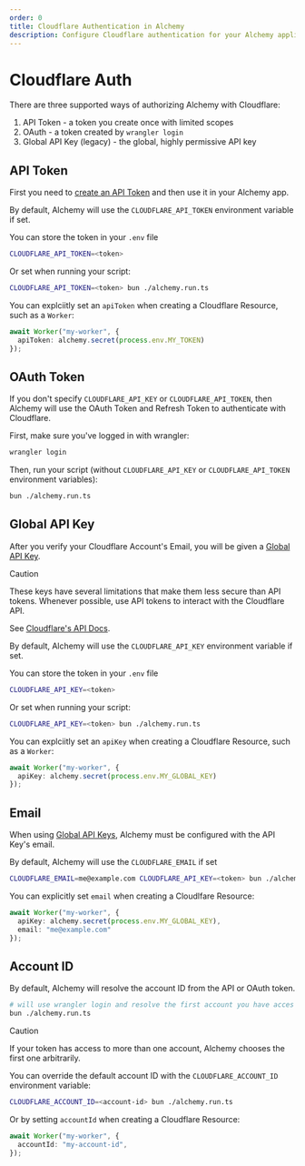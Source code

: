 ```yaml
---
order: 0
title: Cloudflare Authentication in Alchemy
description: Configure Cloudflare authentication for your Alchemy applications. Learn to use API tokens, OAuth, or global API keys to securely manage Cloudflare resources.
---
```


# Cloudflare Auth

There are three supported ways of authorizing Alchemy with Cloudflare:
1. API Token - a token you create once with limited scopes
2. OAuth - a token created by `wrangler login`
3. Global API Key (legacy) - the global, highly permissive API key

## API Token

First you need to [create an API Token](https://developers.cloudflare.com/fundamentals/api/get-started/create-token/) and then use it in your Alchemy app.

By default, Alchemy will use the `CLOUDFLARE_API_TOKEN` environment variable if set.

You can store the token in your `.env` file
```sh
CLOUDFLARE_API_TOKEN=<token>
```

Or set when running your script:
```sh
CLOUDFLARE_API_TOKEN=<token> bun ./alchemy.run.ts
```

You can explciitly set an `apiToken` when creating a Cloudflare Resource, such as a `Worker`:

```ts
await Worker("my-worker", {
  apiToken: alchemy.secret(process.env.MY_TOKEN)
});
```

## OAuth Token

If you don't specify `CLOUDFLARE_API_KEY` or `CLOUDFLARE_API_TOKEN`, then Alchemy will use the OAuth Token and Refresh Token to authenticate with Cloudflare.

First, make sure you've logged in with wrangler:
```sh
wrangler login
```

Then, run your script (without `CLOUDFLARE_API_KEY` or `CLOUDFLARE_API_TOKEN` environment variables):
```sh
bun ./alchemy.run.ts
```

## Global API Key

After you verify your Cloudflare Account's Email, you will be given a [Global API Key](https://developers.cloudflare.com/fundamentals/api/get-started/keys/).

> [!CAUTION]
> These keys have several limitations that make them less secure than API tokens. Whenever possible, use API tokens to interact with the Cloudflare API. 
>
> See [Cloudflare's API Docs](https://developers.cloudflare.com/api/).

By default, Alchemy will use the `CLOUDFLARE_API_KEY` environment variable if set.

You can store the token in your `.env` file
```sh
CLOUDFLARE_API_KEY=<token>
```

Or set when running your script:
```sh
CLOUDFLARE_API_KEY=<token> bun ./alchemy.run.ts
```

You can explciitly set an `apiKey` when creating a Cloudflare Resource, such as a `Worker`:

```ts
await Worker("my-worker", {
  apiKey: alchemy.secret(process.env.MY_GLOBAL_KEY)
});
```

## Email

When using [Global API Keys](#global-api-key), Alchemy must be configured with the API Key's email.

By default, Alchemy will use the `CLOUDFLARE_EMAIL` if set

```sh
CLOUDFLARE_EMAIL=me@example.com CLOUDFLARE_API_KEY=<token> bun ./alchemy.run.ts
```

You can explicitly set `email` when creating a Cloudlfare Resource:

```ts
await Worker("my-worker", {
  apiKey: alchemy.secret(process.env.MY_GLOBAL_KEY),
  email: "me@example.com"
});
```

## Account ID

By default, Alchemy will resolve the account ID from the API or OAuth token.

```sh
# will use wrangler login and resolve the first account you have acces to (ideal for personal accounts)
bun ./alchemy.run.ts
```

> [!CAUTION]
> If your token has access to more than one account, Alchemy chooses the first one arbitrarily.

You can override the default account ID with the `CLOUDFLARE_ACCOUNT_ID` environment variable:

```sh
CLOUDFLARE_ACCOUNT_ID=<account-id> bun ./alchemy.run.ts
```

Or by setting `accountId` when creating a Cloudflare Resource:
```ts
await Worker("my-worker", {
  accountId: "my-account-id",
});
```


